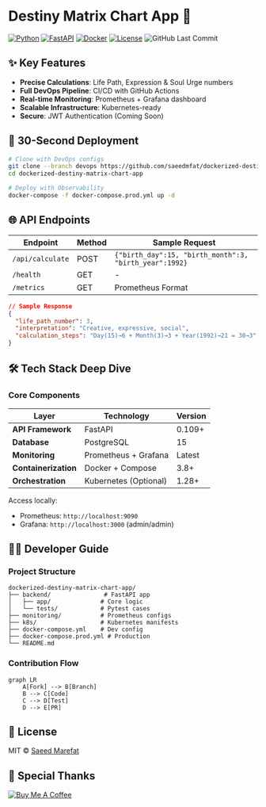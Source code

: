 # Destiny Matrix Chart App 🌌

[![Python](https://img.shields.io/badge/python-3.12+-blue.svg)](https://python.org)
[![FastAPI](https://img.shields.io/badge/FastAPI-0.109.0-green.svg)](https://fastapi.tiangolo.com)
[![Docker](https://img.shields.io/badge/docker-3.8-yellow.svg)](https://docker.com)
[![License](https://img.shields.io/badge/license-MIT-purple.svg)](LICENSE)
![GitHub Last Commit](https://img.shields.io/github/last-commit/saeedmfat/dockerized-destiny-matrix-chart-app)



## ✨ Key Features

- **Precise Calculations**: Life Path, Expression & Soul Urge numbers
- **Full DevOps Pipeline**: CI/CD with GitHub Actions
- **Real-time Monitoring**: Prometheus + Grafana dashboard
- **Scalable Infrastructure**: Kubernetes-ready
- **Secure**: JWT Authentication (Coming Soon)

## 🚀 30-Second Deployment

```bash
# Clone with DevOps configs
git clone --branch devops https://github.com/saeedmfat/dockerized-destiny-matrix-chart-app.git
cd dockerized-destiny-matrix-chart-app

# Deploy with Observability
docker-compose -f docker-compose.prod.yml up -d
```

## 🌐 API Endpoints

| Endpoint | Method | Sample Request |
|----------|--------|----------------|
| `/api/calculate` | POST | `{"birth_day":15, "birth_month":3, "birth_year":1992}` |
| `/health` | GET | - |
| `/metrics` | GET | Prometheus Format |

```json
// Sample Response
{
  "life_path_number": 3,
  "interpretation": "Creative, expressive, social",
  "calculation_steps": "Day(15)→6 + Month(3)→3 + Year(1992)→21 = 30→3"
}
```

## 🛠️ Tech Stack Deep Dive

### Core Components
<div align="center">

| Layer | Technology | Version |
|-------|------------|---------|
| **API Framework** | FastAPI | 0.109+ |
| **Database** | PostgreSQL | 15 |
| **Monitoring** | Prometheus + Grafana | Latest |
| **Containerization** | Docker + Compose | 3.8+ |
| **Orchestration** | Kubernetes (Optional) | 1.28+ |

</div>

Access locally:
- Prometheus: `http://localhost:9090`
- Grafana: `http://localhost:3000` (admin/admin)

## 🧑‍💻 Developer Guide

### Project Structure
```
dockerized-destiny-matrix-chart-app/
├── backend/               # FastAPI app
│   ├── app/              # Core logic
│   └── tests/            # Pytest cases
├── monitoring/           # Prometheus configs
├── k8s/                  # Kubernetes manifests
├── docker-compose.yml    # Dev config
├── docker-compose.prod.yml # Production
└── README.md
```

### Contribution Flow
```mermaid
graph LR
    A[Fork] --> B[Branch]
    B --> C[Code]
    C --> D[Test]
    D --> E[PR]
```

## 📜 License
MIT © [Saeed Marefat](https://github.com/saeedmfat)

## 🌟 Special Thanks
[![Buy Me A Coffee](https://img.shields.io/badge/Buy_Me_A_Coffee-FFDD00?style=for-the-badge)](https://buymeacoffee.com/saeedmfat)
